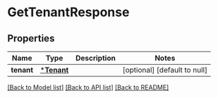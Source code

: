 # GetTenantResponse

## Properties
Name | Type | Description | Notes
------------ | ------------- | ------------- | -------------
**tenant** | [***Tenant**](Tenant.md) |  | [optional] [default to null]

[[Back to Model list]](../README.md#documentation-for-models) [[Back to API list]](../README.md#documentation-for-api-endpoints) [[Back to README]](../README.md)


